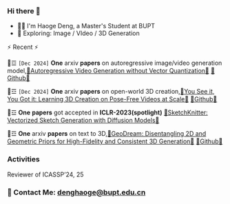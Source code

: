 ### Hi there 👋
- :man_technologist: I'm Haoge Deng, a Master's Student at BUPT
- :telescope: Exploring: Image / VIdeo / 3D Generation


⚡ Recent ⚡

💬☲ ```[Dec 2024]``` **One** arxiv 𝐩𝐚𝐩𝐞𝐫𝐬 on autoregressive image/video generation model,[🔭Autoregressive Video Generation without Vector Quantization🔭](https://arxiv.org/abs/2412.14169)  [🔭Github🔭](https://github.com/baaivision/NOVA)  

💬☲ ```[Dec 2024]``` **One** arxiv 𝐩𝐚𝐩𝐞𝐫𝐬 on open-world 3D creation,[🔭You See it, You Got it: Learning 3D Creation on Pose-Free Videos at Scale🔭](https://arxiv.org/abs/2412.06699/)  [🔭Github🔭](https://github.com/baaivision/See3D)

💬☲ **One** 𝐩𝐚𝐩𝐞𝐫𝐬 got accepted in **ICLR-2023(spotlight)**
[🔭SketchKnitter: Vectorized Sketch Generation with Diffusion Models🔭](https://openreview.net/pdf?id=4eJ43EN2g6l) 

💬☲ **One** arxiv 𝐩𝐚𝐩𝐞𝐫𝐬 on text to 3D,[🔭GeoDream: Disentangling 2D and Geometric Priors for High-Fidelity and Consistent 3D Generation🔭](https://arxiv.org/abs/2311.17971)  [🔭Github🔭](https://github.com/baaivision/GeoDream)  

### Activities
Reviewer of ICASSP’24, 25

### 📧 Contact Me: denghaoge@bupt.edu.cn



<!--
**Bitterdhg/Bitterdhg** is a ✨ _special_ ✨ repository because its `README.md` (this file) appears on your GitHub profile.

Here are some ideas to get you started:

- 🔭 I’m currently working on ...
- 🌱 I’m currently learning ...
- 👯 I’m looking to collaborate on ...
- 🤔 I’m looking for help with ...
- 💬 Ask me about ...
- 📫 How to reach me: ...
- 😄 Pronouns: ...
- ⚡ Fun fact: ...
-->
